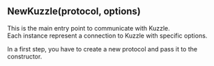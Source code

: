 ## NewKuzzle(protocol, options)

This is the main entry point to communicate with Kuzzle.  
Each instance represent a connection to Kuzzle with specific options.

In a first step, you have to create a new protocol and pass it to the constructor.
